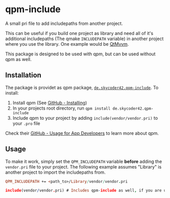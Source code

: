 # qpm-include
A small pri file to add includepaths from another project.

This can be useful if you build one project as library and need all of it's additional includepaths (The qmake `INCLUDEPATH` variable) in another project where you use the library. One example would be [QtMvvm](https://github.com/Skycoder42/QtMvvm).

This package is designed to be used with qpm, but can be used without qpm as well.

## Installation
The package is providet as qpm package, [`de.skycoder42.qpm-include`](https://www.qpm.io/packages/de.skycoder42.qpm-include/index.html). To install:

1. Install qpm (See [GitHub - Installing](https://github.com/Cutehacks/qpm/blob/master/README.md#installing))
2. In your projects root directory, run `qpm install de.skycoder42.qpm-include`
3. Include qpm to your project by adding `include(vendor/vendor.pri)` to your `.pro` file

Check their [GitHub - Usage for App Developers](https://github.com/Cutehacks/qpm/blob/master/README.md#usage-for-app-developers) to learn more about qpm.

## Usage
To make it work, simply set the `QPM_INCLUDEPATH` variable **before** adding the `vendor.pri` file to your project. The following example assumes "Library" is another project to import the includepaths from.

```pro
QPM_INCLUDEPATH += <path_to>/Library/vendor/vendor.pri

include(vendor/vendor.pri) # Includes qpm-include as well, if you are using qpm
```
